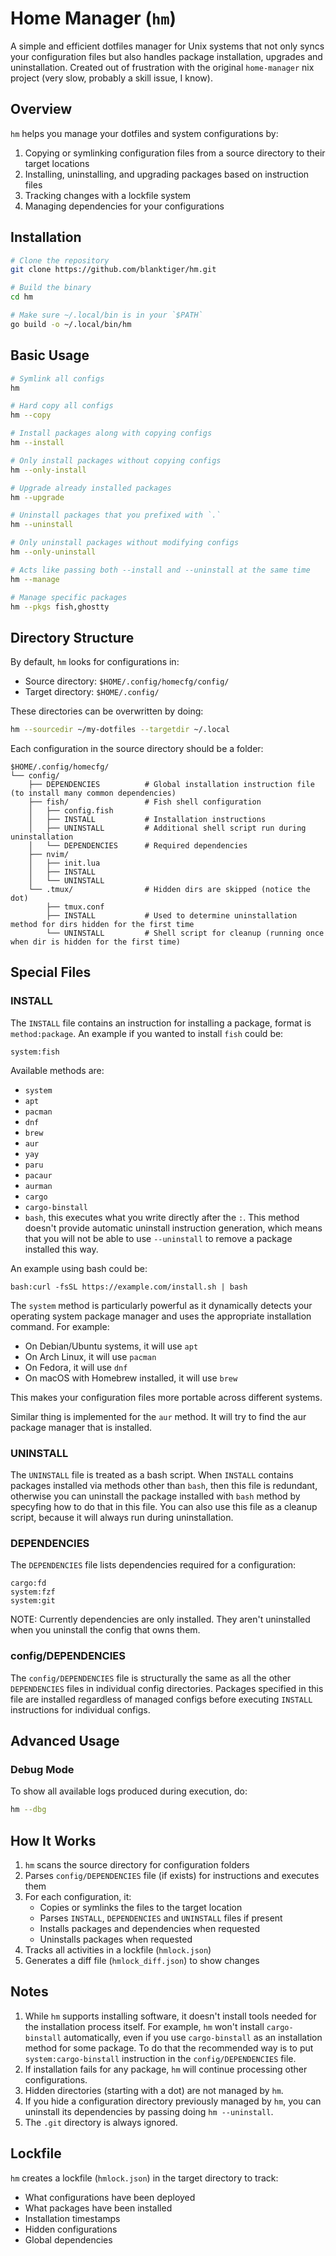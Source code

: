 # Home Manager (`hm`)

A simple and efficient dotfiles manager for Unix systems that not only syncs
your configuration files but also handles package installation, upgrades and
uninstallation. Created out of frustration with the original `home-manager` nix
project (very slow, probably a skill issue, I know).

## Overview

`hm` helps you manage your dotfiles and system configurations by:

1. Copying or symlinking configuration files from a source directory to their
   target locations
2. Installing, uninstalling, and upgrading packages based on instruction files
3. Tracking changes with a lockfile system
4. Managing dependencies for your configurations

## Installation

```bash
# Clone the repository
git clone https://github.com/blanktiger/hm.git

# Build the binary
cd hm

# Make sure ~/.local/bin is in your `$PATH`
go build -o ~/.local/bin/hm
```

## Basic Usage

```bash
# Symlink all configs
hm

# Hard copy all configs
hm --copy

# Install packages along with copying configs
hm --install

# Only install packages without copying configs
hm --only-install

# Upgrade already installed packages
hm --upgrade

# Uninstall packages that you prefixed with `.`
hm --uninstall

# Only uninstall packages without modifying configs
hm --only-uninstall

# Acts like passing both --install and --uninstall at the same time
hm --manage

# Manage specific packages
hm --pkgs fish,ghostty
```

## Directory Structure

By default, `hm` looks for configurations in:
- Source directory: `$HOME/.config/homecfg/config/`
- Target directory: `$HOME/.config/`

These directories can be overwritten by doing:

```bash
hm --sourcedir ~/my-dotfiles --targetdir ~/.local
```

Each configuration in the source directory should be a folder:

```
$HOME/.config/homecfg/
└── config/
    ├── DEPENDENCIES          # Global installation instruction file (to install many common dependencies)
    ├── fish/                 # Fish shell configuration
    │   ├── config.fish
    │   ├── INSTALL           # Installation instructions
    │   ├── UNINSTALL         # Additional shell script run during uninstallation
    │   └── DEPENDENCIES      # Required dependencies
    ├── nvim/
    │   ├── init.lua
    │   ├── INSTALL
    │   └── UNINSTALL
    └── .tmux/                # Hidden dirs are skipped (notice the dot)
        ├── tmux.conf
        ├── INSTALL           # Used to determine uninstallation method for dirs hidden for the first time
        └── UNINSTALL         # Shell script for cleanup (running once when dir is hidden for the first time)
```

## Special Files

### INSTALL

The `INSTALL` file contains an instruction for installing a package, format is `method:package`. An example if you wanted to install `fish` could be:

```
system:fish
```

Available methods are:

- `system`
- `apt`
- `pacman`
- `dnf`
- `brew`
- `aur`
- `yay`
- `paru`
- `pacaur`
- `aurman`
- `cargo`
- `cargo-binstall`
- `bash`, this executes what you write directly after the `:`. This method doesn't provide automatic uninstall instruction generation, which means that you will not be able to use `--uninstall` to remove a package installed this way.

An example using bash could be:

```
bash:curl -fsSL https://example.com/install.sh | bash
```

The `system` method is particularly powerful as it dynamically detects your
operating system package manager and uses the appropriate installation command.
For example:

- On Debian/Ubuntu systems, it will use `apt`
- On Arch Linux, it will use `pacman`
- On Fedora, it will use `dnf`
- On macOS with Homebrew installed, it will use `brew`

This makes your configuration files more portable across different systems.

Similar thing is implemented for the `aur` method. It will try to find the aur
package manager that is installed.

### UNINSTALL

The `UNINSTALL` file is treated as a bash script. When `INSTALL` contains
packages installed via methods other than `bash`, then this file is redundant,
otherwise you can uninstall the package installed with `bash` method by
specyfing how to do that in this file. You can also use this file as a cleanup
script, because it will always run during uninstallation.

### DEPENDENCIES

The `DEPENDENCIES` file lists dependencies required for a configuration:

```
cargo:fd
system:fzf
system:git
```

NOTE: Currently dependencies are only installed. They aren't uninstalled
when you uninstall the config that owns them.

### config/DEPENDENCIES

The `config/DEPENDENCIES` file is structurally the same as all the other
`DEPENDENCIES` files in individual config directories. Packages specified in
this file are installed regardless of managed configs before executing
`INSTALL` instructions for individual configs.


## Advanced Usage

### Debug Mode

To show all available logs produced during execution, do:

```bash
hm --dbg
```

## How It Works

1. `hm` scans the source directory for configuration folders
2. Parses `config/DEPENDENCIES` file (if exists) for instructions
   and executes them
3. For each configuration, it:
   - Copies or symlinks the files to the target location
   - Parses `INSTALL`, `DEPENDENCIES` and `UNINSTALL` files if present
   - Installs packages and dependencies when requested
   - Uninstalls packages when requested
4. Tracks all activities in a lockfile (`hmlock.json`)
5. Generates a diff file (`hmlock_diff.json`) to show changes

## Notes

1. While `hm` supports installing software, it doesn't install tools needed for
   the installation process itself. For example, `hm` won't install
   `cargo-binstall` automatically, even if you use `cargo-binstall` as an
   installation method for some package. To do that the recommended way is to put
   `system:cargo-binstall` instruction in the `config/DEPENDENCIES` file.
2. If installation fails for any package, `hm` will continue processing other
   configurations.
3. Hidden directories (starting with a dot) are not managed by `hm`.
4. If you hide a configuration directory previously managed by `hm`, you can
   uninstall its dependencies by passing doing `hm --uninstall`.
5. The `.git` directory is always ignored.

## Lockfile

`hm` creates a lockfile (`hmlock.json`) in the target directory to track:
- What configurations have been deployed
- What packages have been installed
- Installation timestamps
- Hidden configurations
- Global dependencies
